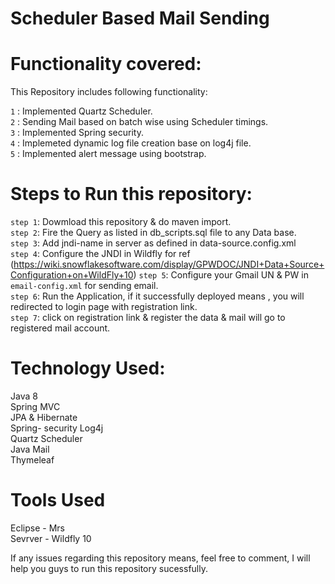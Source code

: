 # Scheduler Based Mail Sending

# Functionality covered:                                                                                                               
This Repository includes following functionality:                                                                                       

`1` : Implemented Quartz Scheduler.                                                                                                    
`2` : Sending Mail based on batch wise using Scheduler timings.                                                                        
`3` : Implemented Spring security.                                                                                                      
`4` : Implemeted dynamic log file creation base on log4j file.                                                                          
`5` : Implemented alert message using bootstrap.                                                                                        

# Steps to Run this repository:                                                                                                         
`step 1`: Dowmload this repository & do maven import.                                                                                   
`step 2`: Fire the Query as listed in db_scripts.sql file to any Data base.                                                             
`step 3`: Add jndi-name in server as defined in data-source.config.xml  
`step 4`: Configure the JNDI in Wildfly for ref (https://wiki.snowflakesoftware.com/display/GPWDOC/JNDI+Data+Source+Configuration+on+WildFly+10)
`step 5`: Configure your Gmail UN & PW in `email-config.xml` for sending email.                                                         
`step 6`: Run the Application, if it successfully deployed means , you will redirected to login page with registration link.            
`step 7`: click on registration link & register the data & mail will go to registered mail account.                                     

# Technology Used:    
  Java 8                                                                                                                                
  Spring MVC                                                                                                                             
  JPA & Hibernate                                                                                                                       
  Spring- security                                                                                                                         Log4j                                                                                                                                 
  Quartz Scheduler                                                                                                                    
  Java Mail                                                                                                                           
  Thymeleaf                                                                                                                           
  
 # Tools Used
 Eclipse - Mrs                                                                                                                        
 Sevrver - Wildfly 10                                                                                                                   


If any issues regarding this repository means, feel free to comment, I will help you guys to run this repository sucessfully.                                                                                                                     
